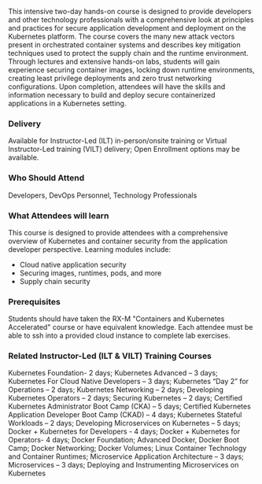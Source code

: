 <!-- Secure Development on Kubernetes -->

This intensive two-day hands-on course is designed to provide developers and other technology professionals with a
comprehensive look at principles and practices for secure application development and deployment on the Kubernetes platform.
The course covers the many new attack vectors present in orchestrated container systems and describes key mitigation
techniques used to protect the supply chain and the runtime environment. Through lectures and extensive hands-on labs,
students will gain experience securing container images, locking down runtime environments, creating least privilege
deployments and zero trust networking configurations. Upon completion, attendees will have the skills and information
necessary to build and deploy secure containerized applications in a Kubernetes setting.


### Delivery

Available for Instructor-Led (ILT) in-person/onsite training or Virtual Instructor-Led training (VILT) delivery; Open Enrollment options may be available.


### Who Should Attend

Developers, DevOps Personnel, Technology Professionals


### What Attendees will learn

This course is designed to provide attendees with a comprehensive overview of Kubernetes and container security from the application developer perspective. Learning modules include:

- Cloud native application security
- Securing images, runtimes, pods, and more
- Supply chain security


### Prerequisites

Students should have taken the RX-M "Containers and Kubernetes Accelerated" course or have equivalent knowledge. Each
attendee must be able to ssh into a provided cloud instance to complete lab exercises.


### Related  Instructor-Led (ILT & VILT) Training Courses

Kubernetes Foundation- 2 days; Kubernetes Advanced – 3 days; Kubernetes For Cloud Native Developers – 3 days; Kubernetes “Day 2” for Operations – 2 days; Kubernetes Networking – 2 days; Developing Kubernetes Operators – 2 days; Securing Kubernetes – 2 days; Certified Kubernetes Administrator Boot Camp (CKA) – 5 days; Certified Kubernetes Application Developer Boot Camp (CKAD) – 4 days; Kubernetes Stateful Workloads – 2 days; Developing Microservices on Kubernetes – 5 days; Docker + Kubernetes for Developers - 4 days; Docker + Kubernetes for Operators- 4 days; Docker Foundation; Advanced Docker, Docker Boot Camp; Docker Networking; Docker Volumes; Linux Container Technology and Container Runtimes; Microservice Application Architecture – 3 days; Microservices – 3 days; Deploying and Instrumenting Microservices on Kubernetes
